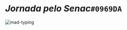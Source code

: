 # ***Jornada pelo Senac***`#0969DA`
![mad-typing](https://github.com/user-attachments/assets/ddf25905-da79-42bb-a94f-48509483fc25)
